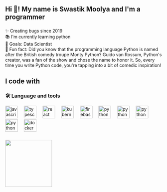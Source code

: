 
<h2 align="left">Hi 👋! My name is Swastik Moolya and I'm a programmer</h2>

###

<p align="left">✨ Creating bugs since 2019<br>📚 I'm currently learning python<br>🎯 Goals: Data Scientist<br>🎲 Fun fact: Did you know that the programming language Python is named after the British comedy troupe Monty Python? Guido van Rossum, Python's creator, was a fan of the show and chose the name to honor it. So, every time you write Python code, you're tapping into a bit of comedic inspiration!</p>

###

<h2 align="left">I code with</h2>

###


###

<h3 align="left">🛠 Language and tools</h3>


<div align="left">
  <img src="https://cdn.jsdelivr.net/gh/devicons/devicon/icons/javascript/javascript-original.svg" height="40" alt="javascript logo"  />
  <img width="12" />
  <img src="https://cdn.jsdelivr.net/gh/devicons/devicon/icons/typescript/typescript-original.svg" height="40" alt="typescript logo"  />
  <img width="12" />
  <img src="https://www.pngitem.com/pimgs/m/31-312155_c-programming-language-logo-hd-png-download.png" height="40" alt="react logo"  />
  <img width="12" />
  <img src="https://external-content.duckduckgo.com/iu/?u=https%3A%2F%2Fbrandlogos.net%2Fwp-content%2Fuploads%2F2021%2F11%2Fjava-logo.png&f=1&nofb=1&ipt=bc189007536b940c97b28727b0be30ac8f1caf88bfc0bbd91c6f97eeaf610632&ipo=images" height="40" alt="kubernetes logo"  />
  <img width="12" />
  <img src="https://cdn.jsdelivr.net/gh/devicons/devicon/icons/firebase/firebase-plain-wordmark.svg" height="40" alt="firebase logo"  />
  <img width="12" />
  <img src="https://pluspng.com/img-png/python-logo-png-open-2000.png" height="40" alt="python logo"  />
  <img width="12" />
 <img src="https://external-content.duckduckgo.com/iu/?u=https%3A%2F%2Ftse1.mm.bing.net%2Fth%3Fid%3DOIP.msJ5-X_TC957GXCRltCiPAHaHa%26pid%3DApi&f=1&ipt=3c8ddb6b21891fb0f4066f8763c72c3df88541c164c46dbfbc8e0bf26a5570a9&ipo=images" height="40" alt="python logo"  />
 <img width="12" />
 <img src="https://external-content.duckduckgo.com/iu/?u=https%3A%2F%2Ftse2.mm.bing.net%2Fth%3Fid%3DOIP.knt4jZIR6HmZVpzxlgWnswHaHa%26pid%3DApi&f=1&ipt=e87a90efdd043477276cd641f561e8ab9835e9a7df06a9712fd6f070cbb2b8bb&ipo=images" height="40" alt="python logo"  />
  <img width="12" />
  <img src="https://external-content.duckduckgo.com/iu/?u=https%3A%2F%2Ftse1.mm.bing.net%2Fth%3Fid%3DOIP.l_5RrXvfEAXihZJw0ynvcQHaIk%26pid%3DApi&f=1&ipt=f8b9ca24a19e557441fe6b2727e760aba881cc65761170e365b35bbe96e7fdf1&ipo=images" height="40" alt="python logo"  />
  <img width="12" />
  
  <img src="https://cdn.jsdelivr.net/gh/devicons/devicon/icons/docker/docker-plain-wordmark.svg" height="40" alt="docker logo"  />

</div>

###
###

<img align="right top" height="150" src="https://external-content.duckduckgo.com/iu/?u=https%3A%2F%2Fmedia1.tenor.com%2Fimages%2Fcd37fa49c983ac905df0016fd5b6a2ee%2Ftenor.gif%3Fitemid%3D13165216&f=1&nofb=1&ipt=0353193cb6dd62f2c858d9dbb19eac668abb7b0abead5bc9e3978d4421226d56&ipo=images"  />

###




